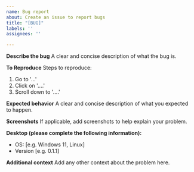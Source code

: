 ```yaml
---
name: Bug report
about: Create an issue to report bugs
title: "[BUG]"
labels: ''
assignees: ''

---
```


**Describe the bug**
A clear and concise description of what the bug is.

**To Reproduce**
Steps to reproduce:

1. Go to '...'
2. Click on '....'
3. Scroll down to '....'

**Expected behavior**
A clear and concise description of what you expected to happen.

**Screenshots**
If applicable, add screenshots to help explain your problem.

**Desktop (please complete the following information):**

- OS: [e.g. Windows 11, Linux]
- Version [e.g. 0.1.1]

**Additional context**
Add any other context about the problem here.

